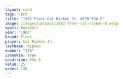 ```yaml
---
layout: card
tags: card
title: "1982 Fleer Cal Ripken Jr. #176 PSA 8"
image: /images/uploads/1982-fleer-cal-ripken-8.webp
sport: Baseball
year: "1982"
brand: Fleer
player: Cal Ripken Jr.
lastName: Ripken
number: "176"
isRookie: true
condition: PSA 8
value: 25
order: 120
---
```

